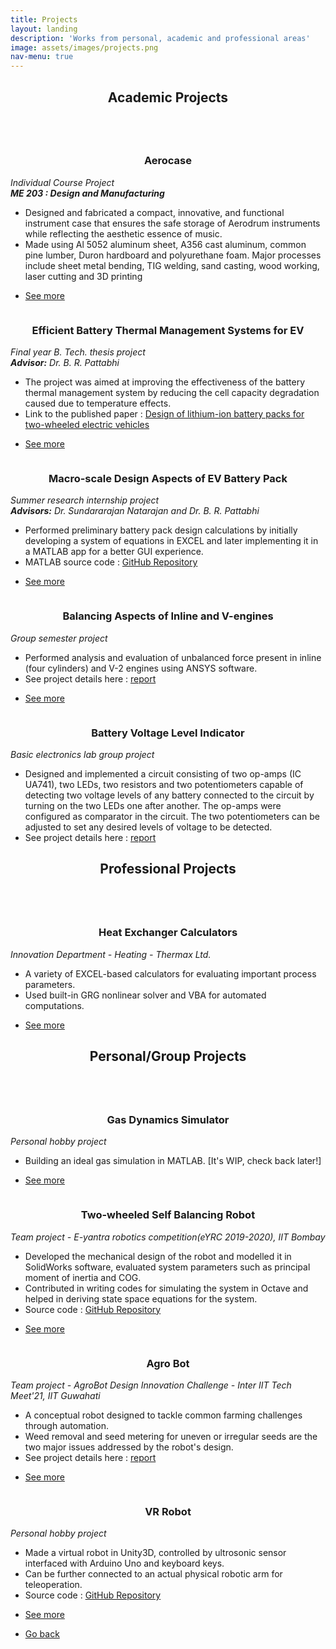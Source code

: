 ```yaml
---
title: Projects
layout: landing
description: 'Works from personal, academic and professional areas'
image: assets/images/projects.png
nav-menu: true
---
```


<!-- Main -->
<div id="main">

<!-- One -->
<section id="one">
	<div class="inner">
		<header class="major">
			<h2>Academic Projects</h2>
		</header>
	</div>
</section>

<!-- Two -->
<section id="two" class="spotlights">
    <section>
        <a href="Project_pages/aerocase.html" class="image">
            <img src="{% link assets/Project_files/Aerocase/Aerocase_heroshot.png %}" alt="" data-position="center center" />
        </a>
        <div class="content">
            <div class="inner">
                <header class="major" style="margin:0;">
                    <h3>Aerocase</h3>
                </header>
                <p><em>Individual Course Project <br> <b>ME 203 : Design and Manufacturing</b></em></p>
                <ul>
                    <li>Designed and fabricated a compact, innovative, and functional instrument case that ensures the safe storage of Aerodrum instruments while reflecting the aesthetic essence of music.</li>
                    <li>Made using Al 5052 aluminum sheet, A356 cast aluminum, common pine lumber, Duron hardboard and polyurethane foam. Major processes include sheet metal bending, TIG welding, sand casting, wood working, laser cutting and 3D printing</li>
                </ul>
                <ul class="actions">
                    <li><a href="Project_pages/aerocase.html" class="button">See more</a></li>
                </ul>
            </div>
        </div>
    </section>
    <section>
        <a href="Project_pages/battery.html" class="image">
            <img src="{% link assets/Project_files/Battery/Tap_temp_distri.png %}" alt="" data-position="center center" />
        </a>
        <div class="content">
            <div class="inner">
                <header class="major" style="margin:0;">
                    <h3>Efficient Battery Thermal Management Systems for EV</h3>
                </header>
                <p><em>Final year B. Tech. thesis project <br> <b>Advisor:</b> Dr. B. R. Pattabhi</em></p>
                <ul>
                    <li>The project was aimed at improving the effectiveness of the battery thermal management system by reducing the cell capacity degradation caused due to temperature effects.</li>
                    <li>Link to the published paper : <a href="https://onlinelibrary.wiley.com/doi/abs/10.1002/est2.458" target="_blank">Design of lithium-ion battery packs for two-wheeled electric vehicles</a></li>
                </ul>
                <ul class="actions">
                    <li><a href="Project_pages/battery.html" class="button">See more</a></li>
                </ul>
            </div>
        </div>
    </section>
    <section>
        <a href="Project_pages/pack_design.html" class="image">
            <img src="{% link assets/Project_files/Pack_design/sliders.JPG %}" alt="" data-position="center center" />
        </a>
        <div class="content">
            <div class="inner">
                <header class="major" style="margin:0;">
                    <h3>Macro-scale Design Aspects of EV Battery Pack</h3>
                </header>
                <p><em>Summer research internship project <br> <b>Advisors:</b> Dr. Sundararajan Natarajan and Dr. B. R. Pattabhi</em></p>
                <ul>
                    <li>Performed preliminary battery pack design calculations by initially developing a system of equations in EXCEL and later implementing it in a MATLAB app for a better GUI experience.</li>
                    <li>MATLAB source code : <a href="https://github.com/dhruvaljavia/EV_calculator" target="_blank">GitHub Repository</a></li>
                </ul>
                <ul class="actions">
                    <li><a href="Project_pages/pack_design.html" class="button">See more</a></li>
                </ul>
            </div>
        </div>
    </section>
    <section>
        <a href="Project_pages/engine.html" class="image">
            <img src="{% link assets/Project_files/Engine_analysis/inline_engine.PNG %}" alt="" data-position="center center" />
        </a>
        <div class="content">
            <div class="inner">
                <header class="major" style="margin:0;">
                    <h3>Balancing Aspects of Inline and V-engines</h3>
                </header>
                <p><em>Group semester project</em></p>
                <ul>
                    <li>Performed analysis and evaluation of unbalanced force present in inline (four cylinders) and V-2 engines using ANSYS software.</li>
                    <li>See project details here : <a href="../assets/Project_files/Engine_analysis/engine_report.pdf" target="_blank">report</a></li>
                </ul> 
                <ul class="actions">
                    <li><a href="Project_pages/engine.html" class="button">See more</a></li>
                </ul>
            </div>
        </div>
    </section>
    <section>
        <img src="{% link assets/Project_files/BE_lab_project_circuit.PNG %}" alt="" data-position="center center" class="image"/>
        <div class="content">
            <div class="inner">
                <header class="major" style="margin:0;">
                    <h3>Battery Voltage Level Indicator</h3>
                </header>
                <p><em>Basic electronics lab group project</em></p>
                <ul>
                    <li>Designed and implemented a circuit consisting of two op-amps (IC UA741), two LEDs, two resistors and
                    two potentiometers capable of detecting two voltage levels of any battery connected to the circuit by
                    turning on the two LEDs one after another. The op-amps were configured as comparator in the circuit. The two potentiometers can be adjusted to set any desired levels of voltage to be detected.</li>
                    <li>See project details here : <a href="../assets/Project_files/BE_lab_project_report.pdf" target="_blank">report</a></li>
                </ul>
            </div>
        </div>
    </section>
</section>

<!-- Three -->
<section id="three">
	<div class="inner">
		<header class="major">
			<h2>Professional Projects</h2>
		</header>
	</div>
</section>

<!-- Four -->
<section id="four" class="spotlights">
    <section>
        <a href="Project_pages/thermal_calcs.html" class="image">
            <img src="{% link assets/Project_files/Thermal_calcs/film_temp.png %}" alt="" data-position="center center" />
        </a>
        <div class="content">
            <div class="inner">
                <header class="major" style="margin:0;">
                    <h3>Heat Exchanger Calculators</h3>
                </header>
                <p><em>Innovation Department - Heating - Thermax Ltd.</em></p>
                <ul>
                    <li>A variety of EXCEL-based calculators for evaluating important process parameters.</li>
                    <li>Used built-in GRG nonlinear solver and VBA for automated computations.</li>
                </ul>
                <ul class="actions">
                    <li><a href="Project_pages/thermal_calcs.html" class="button">See more</a></li>
                </ul>
            </div>
        </div>
    </section>
</section>

<!-- Five -->
<section id="five">
	<div class="inner">
		<header class="major">
			<h2>Personal/Group Projects</h2>
		</header>
	</div>
</section>

<!-- Six -->
<section id="six" class="spotlights">
    <section>
        <a href="Project_pages/gas_sim.html" class="image">
            <img src="{% link assets/Project_files/Gas_sim/two_gas_mix.png %}" alt="" data-position="center center" />
        </a>
        <div class="content">
            <div class="inner">
                <header class="major" style="margin:0;">
                    <h3>Gas Dynamics Simulator</h3>
                </header>
                <p><em>Personal hobby project</em></p>
                <ul>
                    <li>Building an ideal gas simulation in MATLAB. [It's WIP, check back later!]</li>
                </ul>
                <ul class="actions">
                    <li><a href="Project_pages/gas_sim.html" class="button">See more</a></li>
                </ul>
            </div>
        </div>
    </section>
    <section>
        <a href="Project_pages/balance_bot.html" class="image">
            <img src="{% link assets/Project_files/Balance_bot/final_bot_design.jpg %}" alt="" data-position="center center" />
        </a>
        <div class="content">
            <div class="inner">
                <header class="major" style="margin:0;">
                    <h3>Two-wheeled Self Balancing Robot</h3>
                </header>
                <p><em>Team project - E-yantra robotics competition(eYRC 2019-2020), IIT Bombay</em></p>
                <ul>
                    <li>Developed the mechanical design of the robot and modelled it in SolidWorks software, evaluated system parameters such as principal moment of inertia and COG.</li>
                    <li>Contributed in writing codes for simulating the system in Octave and helped in deriving state space equations for the system.</li>
                    <li>Source code : <a href="https://github.com/RajShah-1/Balance-Bot" target="_blank">GitHub Repository</a></li>
                </ul> 
                <ul class="actions">
                    <li><a href="Project_pages/balance_bot.html" class="button">See more</a></li>
                </ul>
            </div>
        </div>
    </section>
    <section>
        <a href="Project_pages/agro_bot.html" class="image">
            <img src="{% link assets/Project_files/Agro_bot/agrobot.JPG %}" alt="" data-position="center center" />
        </a>
        <div class="content">
            <div class="inner">
                <header class="major" style="margin:0;">
                    <h3>Agro Bot</h3>
                </header>
                <p><em>Team project - AgroBot Design Innovation Challenge - Inter IIT Tech Meet'21, IIT Guwahati</em></p>
                <ul>
                    <li>A conceptual robot designed to tackle common farming challenges through automation.</li>
                    <li>Weed removal and seed metering for uneven or irregular seeds are the two major issues addressed by the robot's design.</li>
                    <li>See project details here : <a href="../assets/Project_files/Agro_bot/report.pdf" target="_blank">report</a></li>
                </ul> 
                <ul class="actions">
                    <li><a href="Project_pages/agro_bot.html" class="button">See more</a></li>
                </ul>
            </div>
        </div>
    </section>
    <section>
        <a href="Project_pages/vr_bot.html" class="image">
            <img src="{% link assets/Project_files/VR_robot/VRbot.PNG %}" alt="" data-position="center center" />
        </a>
        <div class="content">
            <div class="inner">
                <header class="major" style="margin:0;">
                    <h3>VR Robot</h3>
                </header>
                <p><em>Personal hobby project</em></p>
                <ul>
                    <li>Made a virtual robot in Unity3D, controlled by ultrosonic sensor interfaced with Arduino Uno and keyboard keys.</li>
                    <li>Can be further connected to an actual physical robotic arm for teleoperation.</li>
                    <li>Source code : <a href="https://github.com/dhruvaljavia/VR_robotic_arm" target="_blank">GitHub Repository</a></li>
                </ul> 
                <ul class="actions">
                    <li><a href="Project_pages/vr_bot.html" class="button">See more</a></li>
                </ul>
            </div>
        </div>
    </section>
</section>

<!-- Seven -->
<section id="seven">
    <div class="inner">
        <ul class="actions">
            <li><a href="/dhruvaljavia.github.io/" class="button">Go back</a></li>
        </ul>
    </div>
</section>

